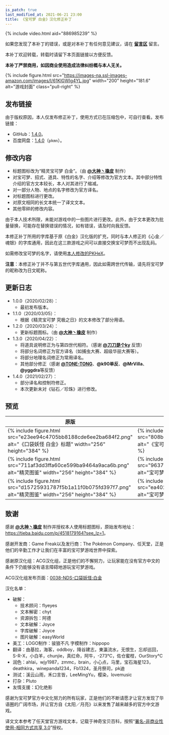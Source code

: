 ```yaml
---
is_patch: true
last_modified_at: 2021-06-21 23:00
title: 《宝可梦 白金》汉化修正补丁
---
```

{% include video.html aid="886985239" %}

<div class="alert alert-info" role="alert">
<p>如果您发现了本补丁的错误，或是对本补丁有任何意见建议，请在 <strong><a href="#pg-content-comment" class="alert-link">留言区</a></strong> 留言。</p>
</div>

<div class="alert alert-success" role="alert">
<p>本补丁欢迎转载，转载时请留下本页面链接以方便反馈。</p>
</div>

<div class="alert alert-danger" role="alert">
<p><strong>本补丁严禁商用，如因商业使用造成法律纠纷概与本人无关。</strong></p>
</div>

{% include figure.html src="https://images-na.ssl-images-amazon.com/images/I/61KlGWIg4YL.jpg" width="200" height="181.6" alt="游戏封面" class="pull-right" %}

## 发布链接
由于版权原因，本人仅发布修正补丁，使用方式已在压缩包中，可自行查看。发布链接：

- GitHub：[1.4.0](https://github.com/Xzonn/PokemonChineseTranslationRevise/releases/tag/patches-1.4.0)。
- 百度网盘：[1.4.0](https://pan.baidu.com/s/1tLhRCJjMfZJuxZSvD4I1GQ)（`pkmn`）。

## 修改内容
- 标题图标改为“精灵宝可梦 白金”。（由 **[@大神丶橡皮](https://tieba.baidu.com/home/main?un=%E5%A4%A7%E7%A5%9E%E4%B8%B6%E6%A9%A1%E7%9A%AE&ie=utf-8)** 制作）
- 对宝可梦、招式、道具、特性的名字、介绍等修改为官方文本。其中部分特性介绍的官方文本较长，本人对其进行了缩减。
- 对一部分人物、地点的名字修改为官方译名。
- 对标题图标进行更改。
- 对原文相同的长文本统一了译文文本。
- 其他零碎的修改内容。

由于本人技术所限，未能对游戏中的一些图片进行更改。此外，由于文本更改为批量替换，可能存在替换错误的情况，如有错误，请及时向我反馈。

本修正补丁所用的字库基于原《白金》汉化版的扩充，同时与本人修正的《心金／魂银》的字库通用，因此在这三款游戏之间可以直接交换宝可梦而不出现乱码。

如需修改宝可梦的名字，请使用[本人修改的PKHeX](./PKHeX.html)。

<div class="alert alert-warning" role="alert">
<p><strong>注意</strong>：本修正补丁并不与第五世代字库通用，因此如需跨世代传输，请先将宝可梦的昵称改为日文昵称。</p>
</div>

## 更新日志
- 1.0.0（2020/02/28）：
  - 最初发布版本。
- 1.1.0（2020/03/05）：
  - 根据《精灵宝可梦 究极之日》的文本修改了部分用语。
- 1.2.0（2020/03/24）：
  - 更新标题图标。（由 **[@大神丶橡皮](https://tieba.baidu.com/home/main?un=%E5%A4%A7%E7%A5%9E%E4%B8%B6%E6%A9%A1%E7%9A%AE&ie=utf-8)** 制作）
- 1.3.0（2020/04/22）：
  - 将道具说明修正为与第四世代相符。（感谢 **[@刀刀是个ky](https://space.bilibili.com/313754647)** 反馈）
  - 将部分名词修正为官方译名（如捕虫大赛、超级华丽大赛等）。
  - 将部分地理名词修正为常用译名。
  - 其他部分修正（感谢 **[@TONE-TONG](https://space.bilibili.com/32451014)**、**@k90单反**、**@MrVilla**、**@yggdra**等反馈）
- 1.4.0（2021/02/27）：
  - 部分译名和控制符修正。
  - 本次更新未对《钻石／珍珠》进行修改。

## 预览
<table class="table">
<thead>
<tr><th>原版</th><th>修正版</th></tr>
</thead>
<tbody>
<tr><td>{% include figure.html src="e23ee94c4705bb8188cde6ee2ba684f2.png" alt="《口袋妖怪 白金》标题" width="256" height="384" %}</td><td>{% include figure.html src="808b046468c20f4b60a7361413efb8a9.png" alt="《宝可梦 白金》标题" width="256" height="384" %}</td></tr>
<tr><td>{% include figure.html src="711af3dd3ffa60ce599ba9464a9aca6b.png" alt="精灵图鉴" width="256" height="384" %}</td><td>{% include figure.html src="963793c79538e2cd529d57d3604f9a54.png" alt="宝可梦图鉴" width="256" height="384" %}</td></tr>
<tr><td>{% include figure.html src="d15725931787f5b1a11f0b075fd397f7.png" alt="精灵图鉴" width="256" height="384" %}</td><td>{% include figure.html src="ea402e21fcae399bdf8a1bd137cfed09.png" alt="宝可梦图鉴" width="256" height="384" %}</td></tr>
</tbody>
</table>

## 致谢
感谢 **[@大神丶橡皮](https://tieba.baidu.com/home/main?un=%E5%A4%A7%E7%A5%9E%E4%B8%B6%E6%A9%A1%E7%9A%AE&ie=utf-8)** 制作并授权本人使用标题图标，原始发布地址：<https://tieba.baidu.com/p/4518179164?see_lz=1>。

感谢开发商：Game Freak以及发行商：The Pokémon Company、任天堂，正是他们的辛勤工作才让我们在丰富的宝可梦游戏世界中探索。

感谢原汉化组：ACG汉化组，正是他们的不懈努力，让玩家能在没有官方中文的条件下仍能够没有语言障碍地游玩宝可梦游戏。

ACG汉化组发布页面：[0038-NDS-口袋妖怪:白金](http://zt.tgbus.com/acghh/Work/2009/08/01/1057257087.shtml)

汉化名单：

- 破解：
  - 技术顾问：flyeyes
  - 文本解密：chyt
  - 资源拆包：阿德
  - 文本破解：Joyce
  - 字库破解：Joyce
  - 图片破解：easyWorld
- 美工：LOGO制作：骏狼不凡  字模制作：hippopo
- 翻译：由基拉，海客，oddboy，降谷建志，東瀛流水，无恨生，忘却巡回，S-R-X，小白羊，chunjie，真红命，阿牛，-273℃，佐仓蜜柑，OurStory℃
- 润色：ahlai，wjy1987，zmmc，brain，小心点，马里，宝石海星123，deathkira，winepanda1234，Fb1324，圣月祭司，pk迪
- 测试：溪云山雨，禾口言皆，LeeMingYu，樱染，lovemusic 
- 打杂：Pluto
- 友情支援：幻化绝影

感谢为宝可梦官方中文化努力的所有玩家，正是他们的不断请愿才让官方发现了华语圈的广阔市场，并让官方自《太阳／月亮》以来发售了越来越多的官方中文游戏。

译文文本参考了任天堂官方游戏文本，记载于神奇宝贝百科，按照“[署名-非商业性使用-相同方式共享 3.0](https://creativecommons.org/licenses/by-nc-sa/3.0/deed.zh)”授权。